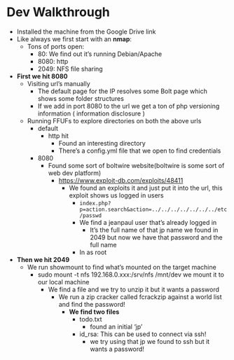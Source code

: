 #  Dev Walkthrough

- Installed the machine from the Google Drive link
- Like always we first start with an **nmap**:
    - Tons of ports open:
        - 80: We find out it’s running Debian/Apache
        - 8080: http
        - 2049: NFS file sharing
- **First we hit 8080**
    - Visiting url’s manually
        - The default page for the IP resolves some Bolt page which shows some folder structures
        - If we add in port 8080 to the url we get a ton of php versioning information ( information disclosure )
    - Running FFUFs to explore directories on both the above urls
        - default
            - http hit
                - Found an interesting directory      
                - There’s a config.yml file that we open to find credentials
        - 8080
            - Found some sort of boltwire website(boltwire is some sort of web dev platform)
                - https://www.exploit-db.com/exploits/48411
                    - We found an exploits it and just put it into the url, this exploit shows us logged in users
                        - `index.php?p=action.search&action=../../../../../../../etc/passwd`
                        - We find a jeanpaul user that’s already logged in
                            - It’s the full name of that jp name we found in 2049 but now we have that password and the full name
                        - In as root
- **Then we hit 2049**
    - We run showmount to find what’s mounted on the target machine
        - sudo mount -t nfs 192.168.0.xxx:/srv/nfs /mnt/dev we mount it to our local machine
            - We find a file and we try to unzip it but it wants a password
                - We run a zip cracker called fcrackzip against a  world list and find the password!
                    - **We find two  files**
                        - todo.txt
                            - found an initial ‘jp’
                        - id_rsa: This can be used to connect via ssh!
                            - we try using that jp we found to ssh but it wants a password!
